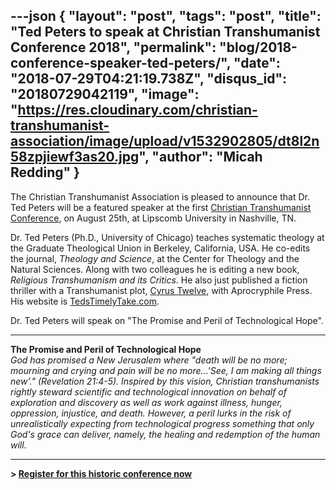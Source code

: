 ---json
{
	"layout": "post",
	"tags": "post",
    "title": "Ted Peters to speak at Christian Transhumanist Conference 2018",
    "permalink": "blog/2018-conference-speaker-ted-peters/",
    "date": "2018-07-29T04:21:19.738Z",
    "disqus_id": "20180729042119",
    "image":  "https://res.cloudinary.com/christian-transhumanist-association/image/upload/v1532902805/dt8l2n58zpjiewf3as20.jpg",
    "author": "Micah Redding"
}
---
The Christian Transhumanist Association is pleased to announce that Dr. Ted Peters will be a featured speaker at the first [Christian Transhumanist Conference](https://www.christiantranshumanism.org/conference-tickets), on August 25th, at Lipscomb University in Nashville, TN.

Dr. Ted Peters (Ph.D., University of Chicago) teaches systematic theology at the Graduate Theological Union in Berkeley, California, USA. He co-edits the journal, *Theology and Science*, at the Center for Theology and the Natural Sciences. Along with two colleagues he is editing a new book, *Religious Transhumanism and its Critics*. He also just published a fiction thriller with a Transhumanist plot, [Cyrus Twelve](https://smile.amazon.com/Cyrus-Twelve-Leona-Suspense-Thriller-ebook/dp/B07F27SYVS/ref=as_li_ss_tl?ie=UTF8&qid=1532821381&sr=8-1&keywords=Cyrus+Twelve&linkCode=ll1&tag=micahredding-20&linkId=1a00cf8e2149cd424cc3ff92127b2663&language=en_US), with Aprocryphile Press. His website is [TedsTimelyTake.com](http://TedsTimelyTake.com).

Dr. Ted Peters will speak on "The Promise and Peril of Technological Hope".
  
---  

**The Promise and Peril of Technological Hope**  
*God has promised a New Jerusalem where "death will be no more; mourning and crying and pain will be no more...'See, I am making all things new'." (Revelation 21:4-5). Inspired by this vision, Christian transhumanists rightly steward scientific and technological innovation on behalf of exploration and discovery as well as work against illness, hunger, oppression, injustice, and death. However, a peril lurks in the risk of unrealistically expecting from technological progress something that only God's grace can deliver, namely, the healing and redemption of the human will.*

---

**> [Register for this historic conference now](https://www.christiantranshumanism.org/conference-tickets)**
